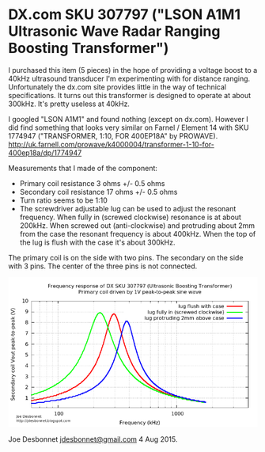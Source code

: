 # DX.com SKU 307797 ("LSON A1M1 Ultrasonic Wave Radar Ranging Boosting Transformer")

I purchased this item (5 pieces) in the hope of providing a voltage boost to a 40kHz ultrasound transducer I'm experimenting with for distance ranging.  Unfortunately the dx.com site provides little in the way of technical specifications. It turns out this transformer is designed to operate at about 300kHz. It's pretty useless at 40kHz. 

I googled "LSON A1M1" and found nothing (except on dx.com). However I did find something that looks very similar on Farnel / Element 14 with SKU 1774947 ("TRANSFORMER, 1:10, FOR 400EP18A" by PROWAVE). 
http://uk.farnell.com/prowave/k4000004/transformer-1-10-for-400ep18a/dp/1774947

Measurements that I made of the component:

* Primary coil resistance 3 ohms +/- 0.5 ohms
* Secondary coil resistance 17 ohms +/- 0.5 ohms
* Turn ratio seems to be 1:10
* The screwdriver adjustable lug can be used to adjust the resonant frequency. When fully in (screwed clockwise) resonance is at about 200kHz. When screwed out (anti-clockwise) and protruding about 2mm from the case the resonant frequency is about 400kHz. When the top of the lug is flush with the case it's about 300kHz.

The primary coil is on the side with two pins. The secondary on the side with 3 pins. The center of the three pins is not connected.

![Frequency response curve at 3 different adjustable lug settings](frequency_response_2.png)

Joe Desbonnet
jdesbonnet@gmail.com
4 Aug 2015.
